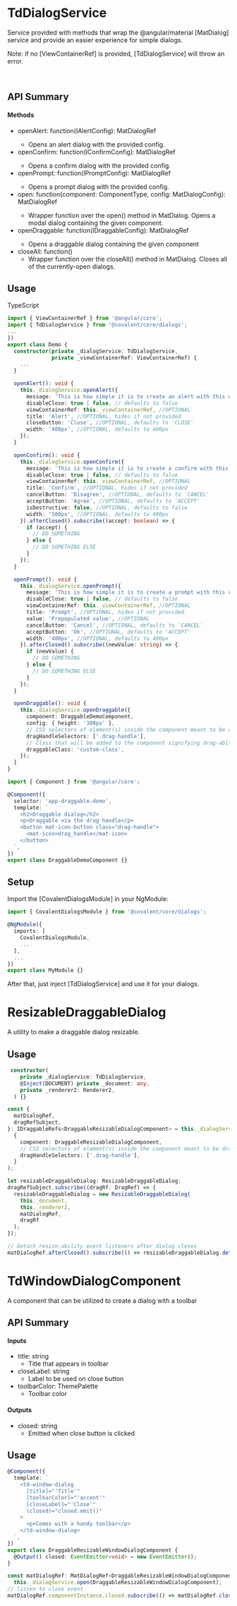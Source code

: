 # TdDialogService

Service provided with methods that wrap the @angular/material [MatDialog] service and provide an easier experience for simple dialogs.

Note: if no [ViewContainerRef] is provided, [TdDialogService] will throw an error.

<br/>

## API Summary

#### Methods

- openAlert: function(IAlertConfig): MatDialogRef<TdAlertDialogComponent>
  - Opens an alert dialog with the provided config.
- openConfirm: function(IConfirmConfig): MatDialogRef<TdConfirmDialogComponent>
  - Opens a confirm dialog with the provided config.
- openPrompt: function(IPromptConfig): MatDialogRef<TdPromptDialogComponent>
  - Opens a prompt dialog with the provided config.
- open: function<T>(component: ComponentType<T>, config: MatDialogConfig): MatDialogRef<T>
  - Wrapper function over the open() method in MatDialog. Opens a modal dialog containing the given component.
- openDraggable: function<T>(IDraggableConfig<T>): MatDialogRef<T>
  - Opens a draggable dialog containing the given component
- closeAll: function()
  - Wrapper function over the closeAll() method in MatDialog. Closes all of the currently-open dialogs.

## Usage

TypeScript

```typescript
import { ViewContainerRef } from '@angular/core';
import { TdDialogService } from '@covalent/core/dialogs';
...
})
export class Demo {
  constructor(private _dialogService: TdDialogService,
              private _viewContainerRef: ViewContainerRef) {
    ...
  }

  openAlert(): void {
    this._dialogService.openAlert({
      message: 'This is how simple it is to create an alert with this wrapper service.',
      disableClose: true | false, // defaults to false
      viewContainerRef: this._viewContainerRef, //OPTIONAL
      title: 'Alert', //OPTIONAL, hides if not provided
      closeButton: 'Close', //OPTIONAL, defaults to 'CLOSE'
      width: '400px', //OPTIONAL, defaults to 400px
    });
  }

  openConfirm(): void {
    this._dialogService.openConfirm({
      message: 'This is how simple it is to create a confirm with this wrapper service. Do you agree?',
      disableClose: true | false, // defaults to false
      viewContainerRef: this._viewContainerRef, //OPTIONAL
      title: 'Confirm', //OPTIONAL, hides if not provided
      cancelButton: 'Disagree', //OPTIONAL, defaults to 'CANCEL'
      acceptButton: 'Agree', //OPTIONAL, defaults to 'ACCEPT'
      isDestructive: false, //OPTIONAL, defaults to false
      width: '500px', //OPTIONAL, defaults to 400px
    }).afterClosed().subscribe((accept: boolean) => {
      if (accept) {
        // DO SOMETHING
      } else {
        // DO SOMETHING ELSE
      }
    });
  }

  openPrompt(): void {
    this._dialogService.openPrompt({
      message: 'This is how simple it is to create a prompt with this wrapper service. Prompt something.',
      disableClose: true | false, // defaults to false
      viewContainerRef: this._viewContainerRef, //OPTIONAL
      title: 'Prompt', //OPTIONAL, hides if not provided
      value: 'Prepopulated value', //OPTIONAL
      cancelButton: 'Cancel', //OPTIONAL, defaults to 'CANCEL'
      acceptButton: 'Ok', //OPTIONAL, defaults to 'ACCEPT'
      width: '400px', //OPTIONAL, defaults to 400px
    }).afterClosed().subscribe((newValue: string) => {
      if (newValue) {
        // DO SOMETHING
      } else {
        // DO SOMETHING ELSE
      }
    });
  }

  openDraggable(): void {
    this._dialogService.openDraggable({
      component: DraggableDemoComponent,
      config: { height: '300px' },
      // CSS selectors of element(s) inside the component meant to be drag handle(s)
      dragHandleSelectors: ['.drag-handle'],
      // Class that will be added to the component signifying drag-ability
      draggableClass: 'custom-class',
    });
  }
}
```

```typescript
import { Component } from '@angular/core';

@Component({
  selector: 'app-draggable-demo',
  template: `
    <h2>Draggable dialog</h2>
    <p>Draggable via the drag handle</p>
    <button mat-icon-button class="drag-handle">
      <mat-icon>drag_handle</mat-icon>
    </button>
  `,
})
export class DraggableDemoComponent {}
```

## Setup

Import the [CovalentDialogsModule] in your NgModule:

```typescript
import { CovalentDialogsModule } from '@covalent/core/dialogs';

@NgModule({
  imports: [
    CovalentDialogsModule,
    ...
  ],
  ...
})
export class MyModule {}
```

After that, just inject [TdDialogService] and use it for your dialogs.

# ResizableDraggableDialog

A utility to make a draggable dialog resizable.

## Usage

```ts
 constructor(
    private _dialogService: TdDialogService,
    @Inject(DOCUMENT) private _document: any,
    private _renderer2: Renderer2,
  ) {}
```

```ts
const {
  matDialogRef,
  dragRefSubject,
}: IDraggableRefs<DraggableResizableDialogComponent> = this._dialogService.openDraggable(
  {
    component: DraggableResizableDialogComponent,
    // CSS selectors of element(s) inside the component meant to be drag handle(s)
    dragHandleSelectors: ['.drag-handle'],
  }
);

let resizableDraggableDialog: ResizableDraggableDialog;
dragRefSubject.subscribe((dragRf: DragRef) => {
  resizableDraggableDialog = new ResizableDraggableDialog(
    this._document,
    this._renderer2,
    matDialogRef,
    dragRf
  );
});

// Detach resize-ability event listeners after dialog closes
matDialogRef.afterClosed().subscribe(() => resizableDraggableDialog.detach());
```

# TdWindowDialogComponent

A component that can be utilized to create a dialog with a toolbar

## API Summary

#### Inputs

- title: string
  - Title that appears in toolbar
- closeLabel: string
  - Label to be used on close button
- toolbarColor: ThemePalette
  - Toolbar color

#### Outputs

- closed: string
  - Emitted when close button is clicked

## Usage

```ts
@Component({
  template: `
    <td-window-dialog
      [title]="'Title'"
      [toolbarColor]="'accent'"
      [closeLabel]="'Close'"
      (closed)="closed.emit()"
    >
      <p>Comes with a handy toolbar</p>
    </td-window-dialog>
  `,
})
export class DraggableResizableWindowDialogComponent {
  @Output() closed: EventEmitter<void> = new EventEmitter();
}
```

```ts
const matDialogRef: MatDialogRef<DraggableResizableWindowDialogComponent> =
  this._dialogService.open(DraggableResizableWindowDialogComponent);
// listen to close event
matDialogRef.componentInstance.closed.subscribe(() => matDialogRef.close());
```

